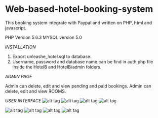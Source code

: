 Web-based-hotel-booking-system
==============================

This booking system integrate with Paypal and written on PHP, html and javascript.

PHP Version 5.6.3
MYSQL version 5.0

*INSTALLATION*


1. Export unleashe_hotel.sql to database.
2. Username, password and database name can be find in auth.php file inside the HotelB and HotelB/admin folders.


*ADMIN PAGE*

Admin can delete, edit and view pending and paid bookings.
Admin can delete, edit and view ROOMS.


*USER INTERFACE*
![alt tag](https://github.com/mrzulkarnine/Web-based-hotel-booking-system/blob/master/UserInterface/page-1.PNG)
![alt tag](https://github.com/mrzulkarnine/Web-based-hotel-booking-system/blob/master/UserInterface/page-2.PNG)
![alt tag](https://github.com/mrzulkarnine/Web-based-hotel-booking-system/blob/master/UserInterface/page-3.PNG)
![alt tag](https://github.com/mrzulkarnine/Web-based-hotel-booking-system/blob/master/UserInterface/page-4.PNG)

![alt tag](https://github.com/mrzulkarnine/Web-based-hotel-booking-system/blob/master/UserInterface/admin-1.PNG)
![alt tag](https://github.com/mrzulkarnine/Web-based-hotel-booking-system/blob/master/UserInterface/admin-2.PNG)
![alt tag](https://github.com/mrzulkarnine/Web-based-hotel-booking-system/blob/master/UserInterface/admin-3.PNG)
![alt tag](https://github.com/mrzulkarnine/Web-based-hotel-booking-system/blob/master/UserInterface/admin-4.PNG)

